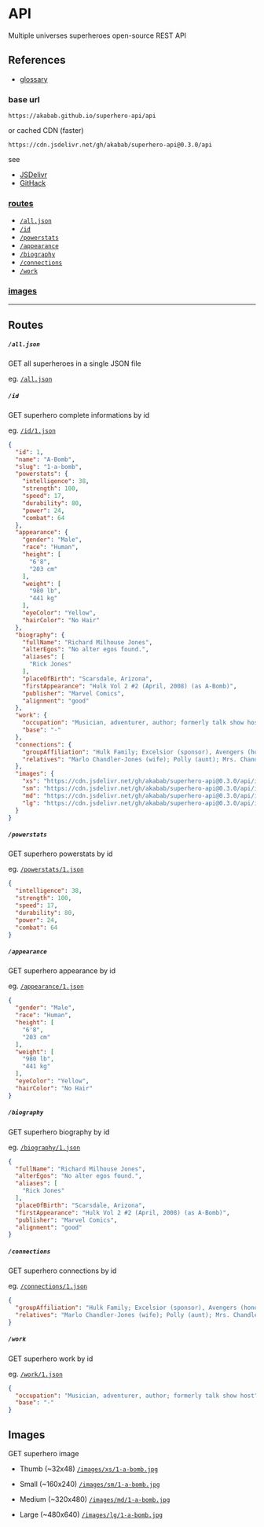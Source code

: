 
# API

Multiple universes superheroes open-source REST API

## References
- [glossary](glossary.md)

### base url
`https://akabab.github.io/superhero-api/api`

or cached CDN (faster)

`https://cdn.jsdelivr.net/gh/akabab/superhero-api@0.3.0/api`

see
- [JSDelivr](https://www.jsdelivr.com/)
- [GitHack](https://raw.githack.com/)


### [routes](#routes-1)
- [`/all.json`](#alljson)
- [`/id`](#id)
- [`/powerstats`](#powerstats)
- [`/appearance`](#appearance)
- [`/biography`](#biography)
- [`/connections`](#connections)
- [`/work`](#work)

### [images](#images-1)

----

## Routes

##### `/all.json`
GET all superheroes in a single JSON file

eg. [`/all.json`](https://cdn.jsdelivr.net/gh/akabab/superhero-api@0.3.0/api/all.json)

##### `/id`
GET superhero complete informations by id

eg. [`/id/1.json`](https://cdn.jsdelivr.net/gh/akabab/superhero-api@0.3.0/api/id/1.json)
```json
{
  "id": 1,
  "name": "A-Bomb",
  "slug": "1-a-bomb",
  "powerstats": {
    "intelligence": 38,
    "strength": 100,
    "speed": 17,
    "durability": 80,
    "power": 24,
    "combat": 64
  },
  "appearance": {
    "gender": "Male",
    "race": "Human",
    "height": [
      "6'8",
      "203 cm"
    ],
    "weight": [
      "980 lb",
      "441 kg"
    ],
    "eyeColor": "Yellow",
    "hairColor": "No Hair"
  },
  "biography": {
    "fullName": "Richard Milhouse Jones",
    "alterEgos": "No alter egos found.",
    "aliases": [
      "Rick Jones"
    ],
    "placeOfBirth": "Scarsdale, Arizona",
    "firstAppearance": "Hulk Vol 2 #2 (April, 2008) (as A-Bomb)",
    "publisher": "Marvel Comics",
    "alignment": "good"
  },
  "work": {
    "occupation": "Musician, adventurer, author; formerly talk show host",
    "base": "-"
  },
  "connections": {
    "groupAffiliation": "Hulk Family; Excelsior (sponsor), Avengers (honorary member); formerly partner of the Hulk, Captain America and Captain Marvel; Teen Brigade; ally of Rom",
    "relatives": "Marlo Chandler-Jones (wife); Polly (aunt); Mrs. Chandler (mother-in-law); Keith Chandler, Ray Chandler, three unidentified others (brothers-in-law); unidentified father (deceased); Jackie Shorr (alleged mother; unconfirmed)"
  },
  "images": {
    "xs": "https://cdn.jsdelivr.net/gh/akabab/superhero-api@0.3.0/api/images/xs/1-a-bomb.jpg",
    "sm": "https://cdn.jsdelivr.net/gh/akabab/superhero-api@0.3.0/api/images/sm/1-a-bomb.jpg",
    "md": "https://cdn.jsdelivr.net/gh/akabab/superhero-api@0.3.0/api/images/md/1-a-bomb.jpg",
    "lg": "https://cdn.jsdelivr.net/gh/akabab/superhero-api@0.3.0/api/images/lg/1-a-bomb.jpg"
  }
}
```

##### `/powerstats`
GET superhero powerstats by id

eg. [`/powerstats/1.json`](https://cdn.jsdelivr.net/gh/akabab/superhero-api@0.3.0/api/powerstats/1.json)
```json
{
  "intelligence": 38,
  "strength": 100,
  "speed": 17,
  "durability": 80,
  "power": 24,
  "combat": 64
}
```

##### `/appearance`
GET superhero appearance by id

eg. [`/appearance/1.json`](https://cdn.jsdelivr.net/gh/akabab/superhero-api@0.3.0/api/appearance/1.json)
```json
{
  "gender": "Male",
  "race": "Human",
  "height": [
    "6'8",
    "203 cm"
  ],
  "weight": [
    "980 lb",
    "441 kg"
  ],
  "eyeColor": "Yellow",
  "hairColor": "No Hair"
}
```

##### `/biography`
GET superhero biography by id

eg. [`/biography/1.json`](https://cdn.jsdelivr.net/gh/akabab/superhero-api@0.3.0/api/biography/1.json)
```json
{
  "fullName": "Richard Milhouse Jones",
  "alterEgos": "No alter egos found.",
  "aliases": [
    "Rick Jones"
  ],
  "placeOfBirth": "Scarsdale, Arizona",
  "firstAppearance": "Hulk Vol 2 #2 (April, 2008) (as A-Bomb)",
  "publisher": "Marvel Comics",
  "alignment": "good"
}
```

##### `/connections`
GET superhero connections by id

eg. [`/connections/1.json`](https://cdn.jsdelivr.net/gh/akabab/superhero-api@0.3.0/api/connections/1.json)
```json
{
  "groupAffiliation": "Hulk Family; Excelsior (sponsor), Avengers (honorary member); formerly partner of the Hulk, Captain America and Captain Marvel; Teen Brigade; ally of Rom",
  "relatives": "Marlo Chandler-Jones (wife); Polly (aunt); Mrs. Chandler (mother-in-law); Keith Chandler, Ray Chandler, three unidentified others (brothers-in-law); unidentified father (deceased); Jackie Shorr (alleged mother; unconfirmed)"
}
```

##### `/work`
GET superhero work by id

eg. [`/work/1.json`](https://cdn.jsdelivr.net/gh/akabab/superhero-api@0.3.0/api/work/1.json)
```json
{
  "occupation": "Musician, adventurer, author; formerly talk show host",
  "base": "-"
}
```


## Images
GET superhero image

- Thumb (~32x48)
[`/images/xs/1-a-bomb.jpg`](https://cdn.jsdelivr.net/gh/akabab/superhero-api@0.3.0/api/images/xs/1-a-bomb.jpg)

- Small (~160x240)
[`/images/sm/1-a-bomb.jpg`](https://cdn.jsdelivr.net/gh/akabab/superhero-api@0.3.0/api/images/sm/1-a-bomb.jpg)

- Medium (~320x480)
[`/images/md/1-a-bomb.jpg`](https://cdn.jsdelivr.net/gh/akabab/superhero-api@0.3.0/api/images/md/1-a-bomb.jpg)

- Large (~480x640)
[`/images/lg/1-a-bomb.jpg`](https://cdn.jsdelivr.net/gh/akabab/superhero-api@0.3.0/api/images/lg/1-a-bomb.jpg)